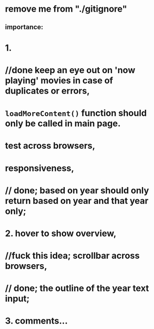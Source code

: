 # remove me from "./gitignore"

## importance:
# 1. 
# //done keep an eye out on 'now playing' movies in case of duplicates or errors,
# `loadMoreContent()` function should only be called in main page.
# test across browsers,
# responsiveness,
# // done; based on year should only return based on year and that year only;

# 2. hover to show overview,
# //fuck this idea; scrollbar across browsers,
# // done; the outline of the year text input;
<!-- # bigger backdrop images; => finished -->

# 3. comments...
